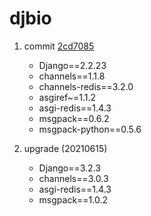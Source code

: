 # djbio
1. commit [2cd7085](https://github.com/cywhale/djbio/commit/2cd70854a8265188d60d10d2811601c1eebdac4e)
    - Django==2.2.23
    - channels==1.1.8
    - channels-redis==3.2.0
    - asgiref~=1.1.2
    - asgi-redis==1.4.3
    - msgpack==0.6.2
    - msgpack-python==0.5.6

2. upgrade (20210615)
    - Django==3.2.3
    - channels==3.0.3
    - asgi-redis==1.4.3
    - msgpack==1.0.2
